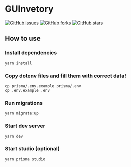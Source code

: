 # GUInvetory

[![GitHub issues](https://img.shields.io/github/issues/GUInventory/server.svg)](https://github.com/GUInventory/server/issues)
[![GitHub forks](https://img.shields.io/github/forks/GUInventory/server.svg)](https://github.com/GUInventory/server/network)
[![GitHub stars](https://img.shields.io/github/stars/GUInventory/server.svg)](https://github.com/GUInventory/server/stargazers)


## How to use

### Install dependencies
```
yarn install
```

### Copy dotenv files and fill them with correct data!
```
cp prisma/.env.example prisma/.env
cp .env.example .env
```

### Run migrations
```
yarn migrate:up
```

### Start dev server
```
yarn dev
```

### Start studio (optional)
```
yarn prisma studio
```
